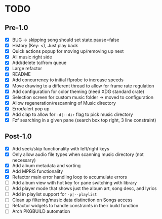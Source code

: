 # TODO

## Pre-1.0
- [x] BUG -> skipping song should set state.pause=false
- [x] History (Key: <), Just play back
- [x] Quick actions popup for moving up/removing up next
- [x] All music right side
- [x] Add/delete to/from queue
- [x] Large refactor
- [x] README
- [x] Add concurrency to initial ffprobe to increase speeds
- [x] Move drawing to a different thread to allow for frame rate regulation
- [x] Add configuration for color theming (need XDG standard crate)
- [x] Selection screen for custom music folder -> moved to configuration
- [x] Allow regeneration/rescanning of Music directory
- [x] Error/alert pop up
- [x] Add clap to allow for `-d|--dir` flag to pick music directory
- [x] Fzf searching in a given pane (search box top right, 3 line constraint)

## Post-1.0
- [x] Add seek/skip functionality with left/right keys
- [x] Only allow audio file types when scanning music directory (not necessary)
- [x] Add album metadata and sorting
- [x] Add MPRIS functionality
- [x] Refactor main error handling loop to accumulate errors 
- [ ] Add album view with hot key for pane switching with library
- [ ] Add player mode that shows just the album art, song desc, and lyrics
- [ ] Add in playlist support for `-p|--playlist`
- [ ] Clean up filtering/music data distinction on Songs access
- [ ] Refactor widgets to handle constraints in their build function
- [ ] Arch PKGBUILD automation
